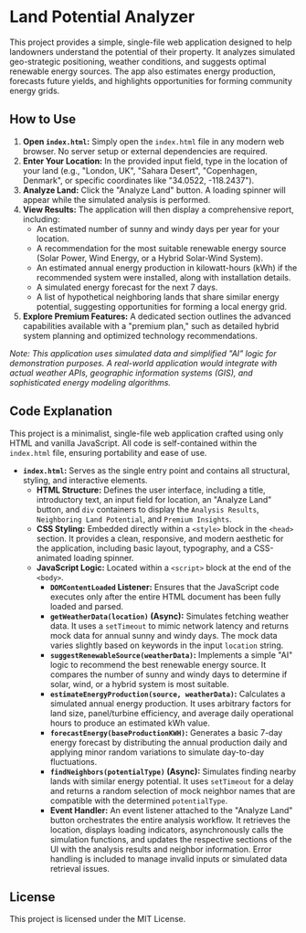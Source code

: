 # Land Potential Analyzer

This project provides a simple, single-file web application designed to help landowners understand the potential of their property. It analyzes simulated geo-strategic positioning, weather conditions, and suggests optimal renewable energy sources. The app also estimates energy production, forecasts future yields, and highlights opportunities for forming community energy grids.

## How to Use

1.  **Open `index.html`:** Simply open the `index.html` file in any modern web browser. No server setup or external dependencies are required.
2.  **Enter Your Location:** In the provided input field, type in the location of your land (e.g., "London, UK", "Sahara Desert", "Copenhagen, Denmark", or specific coordinates like "34.0522, -118.2437").
3.  **Analyze Land:** Click the "Analyze Land" button. A loading spinner will appear while the simulated analysis is performed.
4.  **View Results:** The application will then display a comprehensive report, including:
    *   An estimated number of sunny and windy days per year for your location.
    *   A recommendation for the most suitable renewable energy source (Solar Power, Wind Energy, or a Hybrid Solar-Wind System).
    *   An estimated annual energy production in kilowatt-hours (kWh) if the recommended system were installed, along with installation details.
    *   A simulated energy forecast for the next 7 days.
    *   A list of hypothetical neighboring lands that share similar energy potential, suggesting opportunities for forming a local energy grid.
5.  **Explore Premium Features:** A dedicated section outlines the advanced capabilities available with a "premium plan," such as detailed hybrid system planning and optimized technology recommendations.

*Note: This application uses simulated data and simplified "AI" logic for demonstration purposes. A real-world application would integrate with actual weather APIs, geographic information systems (GIS), and sophisticated energy modeling algorithms.*

## Code Explanation

This project is a minimalist, single-file web application crafted using only HTML and vanilla JavaScript. All code is self-contained within the `index.html` file, ensuring portability and ease of use.

*   **`index.html`:** Serves as the single entry point and contains all structural, styling, and interactive elements.
    *   **HTML Structure:** Defines the user interface, including a title, introductory text, an input field for location, an "Analyze Land" button, and `div` containers to display the `Analysis Results`, `Neighboring Land Potential`, and `Premium Insights`.
    *   **CSS Styling:** Embedded directly within a `<style>` block in the `<head>` section. It provides a clean, responsive, and modern aesthetic for the application, including basic layout, typography, and a CSS-animated loading spinner.
    *   **JavaScript Logic:** Located within a `<script>` block at the end of the `<body>`.
        *   **`DOMContentLoaded` Listener:** Ensures that the JavaScript code executes only after the entire HTML document has been fully loaded and parsed.
        *   **`getWeatherData(location)` (Async):** Simulates fetching weather data. It uses a `setTimeout` to mimic network latency and returns mock data for annual sunny and windy days. The mock data varies slightly based on keywords in the input `location` string.
        *   **`suggestRenewableSource(weatherData)`:** Implements a simple "AI" logic to recommend the best renewable energy source. It compares the number of sunny and windy days to determine if solar, wind, or a hybrid system is most suitable.
        *   **`estimateEnergyProduction(source, weatherData)`:** Calculates a simulated annual energy production. It uses arbitrary factors for land size, panel/turbine efficiency, and average daily operational hours to produce an estimated kWh value.
        *   **`forecastEnergy(baseProductionKWH)`:** Generates a basic 7-day energy forecast by distributing the annual production daily and applying minor random variations to simulate day-to-day fluctuations.
        *   **`findNeighbors(potentialType)` (Async):** Simulates finding nearby lands with similar energy potential. It uses `setTimeout` for a delay and returns a random selection of mock neighbor names that are compatible with the determined `potentialType`.
        *   **Event Handler:** An event listener attached to the "Analyze Land" button orchestrates the entire analysis workflow. It retrieves the location, displays loading indicators, asynchronously calls the simulation functions, and updates the respective sections of the UI with the analysis results and neighbor information. Error handling is included to manage invalid inputs or simulated data retrieval issues.

## License

This project is licensed under the MIT License.